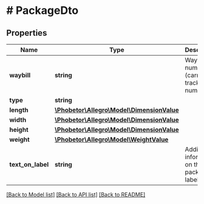 # # PackageDto

## Properties

Name | Type | Description | Notes
------------ | ------------- | ------------- | -------------
**waybill** | **string** | Waybill number (carrier tracking number). | [optional]
**type** | **string** |  | [optional]
**length** | [**\Phobetor\Allegro\Model\DimensionValue**](DimensionValue.md) |  | [optional]
**width** | [**\Phobetor\Allegro\Model\DimensionValue**](DimensionValue.md) |  | [optional]
**height** | [**\Phobetor\Allegro\Model\DimensionValue**](DimensionValue.md) |  | [optional]
**weight** | [**\Phobetor\Allegro\Model\WeightValue**](WeightValue.md) |  | [optional]
**text_on_label** | **string** | Additional information on the package label. | [optional]

[[Back to Model list]](../../README.md#models) [[Back to API list]](../../README.md#endpoints) [[Back to README]](../../README.md)
